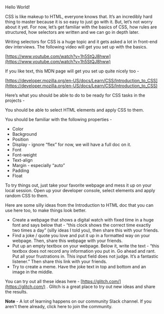 Hello World!

CSS is like makeup to HTML, everyone knows that. It’s an incredibly hard thing to master because it is so easy to just go with it. But, let’s not worry about it yet. For now, let’s get familiar with the basics of CSS, how rules are structured, how selectors are written and we can go in depth later.

Writing selectors for CSS is a huge topic and it gets asked a lot in front-end dev interviews. The following video will get you set up with the basics. 

[https://www.youtube.com/watch?v=1h5StQJ8hww](https://www.youtube.com/watch?v=1h5StQJ8hww)

If you like text, this MDN page will get you set up quite nicely too - 

[https://developer.mozilla.org/en-US/docs/Learn/CSS/Introduction_to_CSS](https://developer.mozilla.org/en-US/docs/Learn/CSS/Introduction_to_CSS)


Here’s what you should be able to do to be ready for CSS tasks in the projects - 

You should be able to select HTML elements and apply CSS to them.

You should be familiar with the following properties - 
- Color
- Background
- Position
- Display - ignore “flex” for now, we will have a full doc on it.
- Font 
- Font-weight
- Text-align
- Margin - especially “auto”
- Padding
- Float


To try things out, just take your favorite webpage and mess it up on your local session. Open up your developer console, select elements and apply random CSS to them. 

Here are some silly ideas from the Introduction to HTML doc that you can use here too, to make things look better.


- Create a webpage that shows a digital watch with fixed time in a huge font and says below that - “this clock shows the correct time exactly two times a day” (silly ideas I told you), then share this with your friends.
- Find a joke / quote you love and put it up in a formatted way on your webpage. Then, share this webpage with your friends. 
- Put up an empty textbox on your webpage. Below it, write the text - “this textbox does not record any information you put in. Go ahead and rant. Put all your frustrations in. This input field does not judge. It’s a fantastic listener.” Then share this link with your friends.
- Try to create a meme. Have the joke text in top and bottom and an image in the middle.


You can try out all these ideas here - [https://glitch.com/](https://glitch.com/) . Glitch is a great place to try out new ideas and share the results.

**Note** - A lot of learning happens on our community Slack channel. If you aren't there already, click here to join the community.
